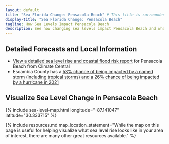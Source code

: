 ```yaml
---
layout: default
title: "Sea Florida Change: Pensacola Beach" # This title is surrounded by quotation marks as it contains a colon.
display-title: "Sea Florida Change: Pensacola Beach"
tagline: How Sea Levels Impact Pensacola Beach
description: See how changing sea levels impact Pensacola Beach and what its future holds.
---
```


## Detailed Forecasts and Local Information

 - [View a detailed sea level rise and coastal flood risk report](/downloads/pensacola-beach/local-report-from-climate-central.pdf) for Pensacola Beach from Climate Central
  - Escambia County has a [53% chance of being impacted by a named storm (including tropical storms) and a 26% chance of being impacted by a hurricane in 2021](https://tropical.colostate.edu/resources.html)

## Visualize Sea Level Change in Pensacola Beach

{% include sea-level-map.html longitude="-87.141047" latitude="30.333715" %}

{% include resources.md map_location_statement="While the map on this page is useful for helping visualize what sea level rise looks like in your area of interest, there are many other great resources available." %}

